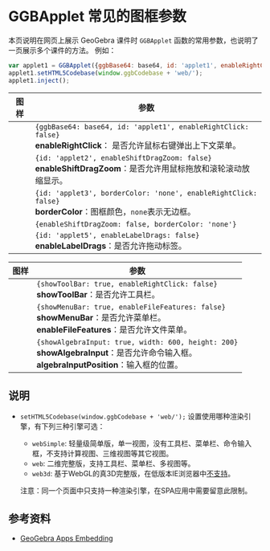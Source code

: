 # GGBApplet 常见的图框参数

本页说明在网页上展示 GeoGebra 课件时 `GGBApplet` 函数的常用参数，也说明了一页展示多个课件的方法。
例如：
```js
var applet1 = GGBApplet({ggbBase64: base64, id: 'applet1', enableRightClick: false});
applet1.setHTML5Codebase(window.ggbCodebase + 'web/');
applet1.inject();
```

图样 | 参数 |
-|-|
<div id="applet1"></div> | `{ggbBase64: base64, id: 'applet1', enableRightClick: false}` <br> **enableRightClick**： 是否允许鼠标右键弹出上下文菜单。 |
<div id="applet2"></div> | `{id: 'applet2', enableShiftDragZoom: false}` <br> **enableShiftDragZoom**：是否允许用鼠标拖放和滚轮滚动放缩显示。  |
<div id="applet3"></div> | `{id: 'applet3', borderColor: 'none', enableRightClick: false}` <br> **borderColor**：图框颜色，`none`表示无边框。  |
<div id="applet4"></div> | `{enableShiftDragZoom: false, borderColor: 'none'}` |
<div id="applet5"></div> | `{id: 'applet5', enableLabelDrags: false}` <br> **enableLabelDrags**：是否允许拖动标签。 |

图样 | 参数 |
-|-|
<div id="applet7"></div> | `{showToolBar: true, enableRightClick: false}` <br> **showToolBar**：是否允许工具栏。  |
<div id="applet8"></div> | `{showMenuBar: true, enableFileFeatures: false}` <br> **showMenuBar**：是否允许菜单栏。<br> **enableFileFeatures**：是否允许文件菜单。  |
<div id="applet9"></div> | `{showAlgebraInput: true, width: 600, height: 200}` <br> **showAlgebraInput**：是否允许命令输入框。<br>**algebraInputPosition**：输入框的位置。 |

<script src="js/hello_ggb_params.js"></script>

## 说明

- `setHTML5Codebase(window.ggbCodebase + 'web/');` 设置使用哪种渲染引擎，有下列三种引擎可选：
  - `webSimple`: 轻量级简单版，单一视图，没有工具栏、菜单栏、命令输入框，不支持计算视图、三维视图等其它视图。
  - `web`: 二维完整版，支持工具栏、菜单栏、多视图等。
  - `web3d`: 基于WebGL的真3D完整版，在低版本IE浏览器中[不支持](https://caniuse.com/#feat=webgl)。
  
  注意：同一个页面中只支持一种渲染引擎，在SPA应用中需要留意此限制。

## 参考资料

- [GeoGebra Apps Embedding](https://wiki.geogebra.org/en/Reference:GeoGebra_Apps_Embedding)
